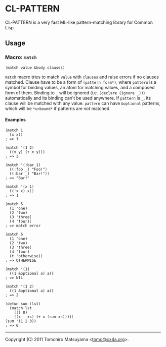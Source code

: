 CL-PATTERN
==========

CL-PATTERN is a very fast ML-like pattern-matching library for Common
Lisp.

Usage
-----

### Macro: `match`

    (match value &body clauses)

`match` macro tries to match `value` with `clauses` and raise errors
if no clauses matched. Clause have to be a form of `(pattern form*)`,
where `pattern` is a symbol for binding values, an atom for matching
values, and a composed form of them. Binding to `_` will be ignored
(i.e. `(declare (ignore _))`) automatically and its binding can't be
used anywhere. If `pattern` is `_`, its clause will be matched with
any value. `pattern` can have `&optional` patterns, which will be
`*unbound*` if patterns are not matched.

#### Examples

    (match 1
      (x x))
    ; => 1
    
    (match '(1 2)
      ((x y) (+ x y)))
    ; => 3
    
    (match '(:bar 1)
      ((:foo _) "Foo!")
      ((:bar _) "Bar!"))
    ; => "Bar!"
    
    (match '(x 1)
      (('x x) x))
    ; => 1
    
    (match 5
      (1 'one)
      (2 'two)
      (3 'three)
      (4 'four))
    ; => match error
    
    (match 5
      (1 'one)
      (2 'two)
      (3 'three)
      (4 'four)
      (t 'otherwise))
    ; => OTHERWISE
    
    (match '(1)
      ((1 &optional a) a))
    ; => NIL
    
    (match '(1 2)
      ((1 &optional a) a))
    ; => 2

    (defun sum (lst)
      (match lst
        (() 0)
        ((x . xs) (+ x (sum xs)))))
    (sum '(1 2 3))
    ; => 6

----

Copyright (C) 2011  Tomohiro Matsuyama <<tomo@cx4a.org>>.
